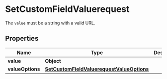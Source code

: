 

# SetCustomFieldValuerequest

The `value` must be a string with a valid URL.

## Properties

| Name | Type | Description | Notes |
|------------ | ------------- | ------------- | -------------|
|**value** | **Object** |  |  [optional] |
|**valueOptions** | [**SetCustomFieldValuerequestValueOptions**](SetCustomFieldValuerequestValueOptions.md) |  |  [optional] |



